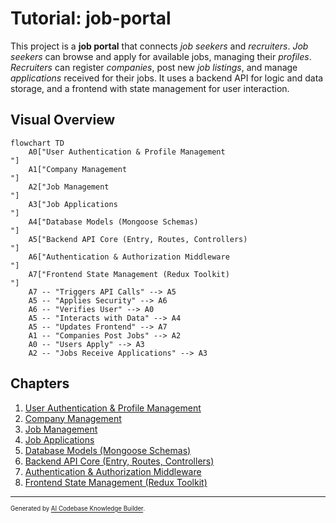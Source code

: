 # Tutorial: job-portal

This project is a **job portal** that connects *job seekers* and *recruiters*.
*Job seekers* can browse and apply for available jobs, managing their *profiles*.
*Recruiters* can register *companies*, post new *job listings*, and manage *applications* received for their jobs.
It uses a backend API for logic and data storage, and a frontend with state management for user interaction.


## Visual Overview

```mermaid
flowchart TD
    A0["User Authentication & Profile Management
"]
    A1["Company Management
"]
    A2["Job Management
"]
    A3["Job Applications
"]
    A4["Database Models (Mongoose Schemas)
"]
    A5["Backend API Core (Entry, Routes, Controllers)
"]
    A6["Authentication & Authorization Middleware
"]
    A7["Frontend State Management (Redux Toolkit)
"]
    A7 -- "Triggers API Calls" --> A5
    A5 -- "Applies Security" --> A6
    A6 -- "Verifies User" --> A0
    A5 -- "Interacts with Data" --> A4
    A5 -- "Updates Frontend" --> A7
    A1 -- "Companies Post Jobs" --> A2
    A0 -- "Users Apply" --> A3
    A2 -- "Jobs Receive Applications" --> A3
```

## Chapters

1. [User Authentication & Profile Management
](01_user_authentication___profile_management_.md)
2. [Company Management
](02_company_management_.md)
3. [Job Management
](03_job_management_.md)
4. [Job Applications
](04_job_applications_.md)
5. [Database Models (Mongoose Schemas)
](05_database_models__mongoose_schemas__.md)
6. [Backend API Core (Entry, Routes, Controllers)
](06_backend_api_core__entry__routes__controllers__.md)
7. [Authentication & Authorization Middleware
](07_authentication___authorization_middleware_.md)
8. [Frontend State Management (Redux Toolkit)
](08_frontend_state_management__redux_toolkit__.md)

---

<sub><sup>Generated by [AI Codebase Knowledge Builder](https://github.com/The-Pocket/Tutorial-Codebase-Knowledge).</sup></sub>
